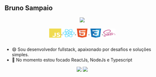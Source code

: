 ## Bruno Sampaio
<div align="center">
  <a href="https://github.com/btsmp/btsmp">
  <img height="180em" src="https://github-readme-stats.vercel.app/api/top-langs/?username=btsmp&layout=compact&langs_count=7&theme=tokyonight"/>
</div>
<div align="center"><br>
  <img align="center" alt="bruno-Js" height="30" width="40" src="https://raw.githubusercontent.com/devicons/devicon/master/icons/javascript/javascript-plain.svg">
  <img align="center" alt="bruno-React" height="30" width="40" src="https://raw.githubusercontent.com/devicons/devicon/master/icons/react/react-original.svg">
  <img align="center" alt="bruno-HTML" height="30" width="40" src="https://raw.githubusercontent.com/devicons/devicon/master/icons/html5/html5-original.svg">
  <img align="center" alt="bruno-CSS" height="30" width="40" src="https://raw.githubusercontent.com/devicons/devicon/master/icons/css3/css3-original.svg">
  <img align="center" alt="bruno-sass" height="30" width="40" src="https://raw.githubusercontent.com/devicons/devicon/master/icons/sass/sass-original.svg">
</div></a>
  
  ##
 

- 😄 Sou desenvolvedor fullstack, apaixonado por desafios e soluções simples.
- 👯 No momento estou focado ReactJs, NodeJs e Typescript
  
<div align='center'> 
  <a href = "mailto:brunoctsb@gmail.com"><img src="https://img.shields.io/badge/-Gmail-%23333?style=for-the-badge&logo=gmail&logoColor=white" target="_blank"></a>
  <a href = "https://www.linkedin.com/in/brunosmp/"><img src="https://img.shields.io/badge/LinkedIn-0077B5?style=for-the-badge&logo=linkedin&logoColor=white"></a>
 
</div>
  

  

